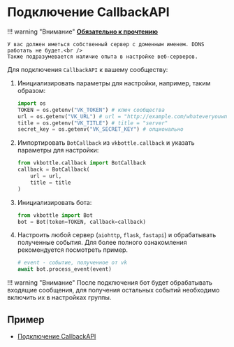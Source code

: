 # Подключение CallbackAPI

!!! warning "Внимание"
    **[Обязательно к прочтению](https://dev.vk.ru/api/callback/getting-started)**

    У вас должен иметься собственный сервер с доменным именем. DDNS работать не будет.<br />
    Также подразумевается наличие опыта в настройке веб-серверов.

Для подключения `CallbackAPI` к вашему сообществу:

1. Инициализировать параметры для настройки, например, таким образом:

    ```python
    import os
    TOKEN = os.getenv("VK_TOKEN") # ключ сообщества
    url = os.getenv("VK_URL") # url = "http://example.com/whateveryouwnant"
    title = os.getenv("VK_TITLE") # title = "server"
    secret_key = os.getenv("VK_SECRET_KEY") # опционально
    ```

2. Импортировать `BotCallback` из `vkbottle.callback` и указать параметры для настройки:

    ```python
    from vkbottle.callback import BotCallback
    callback = BotCallback(
        url = url,
        title = title
    )
    ```

3. Инициализировать бота:

    ```python
    from vkbottle import Bot
    bot = Bot(token=TOKEN, callback=callback)
    ```

4. Настроить любой сервер (`aiohttp`, `flask`, `fastapi`) и обрабатывать полученные события. Для более полного ознакомления рекомендуется посмотреть пример.

    ```python
    # event - событие, полученное от vk
    await bot.process_event(event)
    ```

!!! warning "Внимание"
    После подключения бот будет обрабатывать входящие сообщения, для получения остальных событий необходимо включить их в настройках группы.

## Пример

* [Подключение CallbackAPI](https://github.com/vkbottle/vkbottle/blob/master/examples/high-level/callback_api/app.py)
